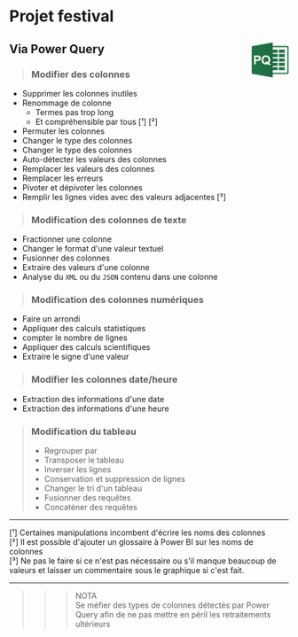 # **Projet festival**

## **Via Power Query** <img align="right" src="../assets/powerQuery.png" alt="Power Query" title="Power Query" widht="auto" height="64px">

> ### **Modifier des colonnes**

* Supprimer les colonnes inutiles
* Renommage de colonne
    * Termes pas trop long
    * Et compréhensible par tous [¹] [²]
* Permuter les colonnes
* Changer le type des colonnes
* Changer le type des colonnes
* Auto-détecter les valeurs des colonnes
* Remplacer les valeurs des colonnes
* Remplacer les erreurs
* Pivoter et dépivoter les colonnes
* Remplir les lignes vides avec des valeurs adjacentes [³]

> ### **Modification des colonnes de texte**

* Fractionner une colonne
* Changer le format d'une valeur textuel
* Fusionner des colonnes
* Extraire des valeurs d'une colonne
* Analyse du `XML` ou du `JSON` contenu dans une colonne

> ### **Modification des colonnes numériques**

* Faire un arrondi
* Appliquer des calculs statistiques
* compter le nombre de lignes
* Appliquer des calculs scientifiques
* Extraire le signe d'une valeur

> ### **Modifier les colonnes date/heure**

* Extraction des informations d'une date
* Extraction des informations d'une heure

> ### **Modification du tableau**
>
> * Regrouper par
> * Transposer le tableau
> * Inverser les lignes
> * Conservation et suppression de lignes
> * Changer le tri d'un tableau
> * Fusionner des requêtes
> * Concaténer des requêtes

___
[¹] Certaines manipulations incombent d'écrire les noms des colonnes  
[²] Il est possible d'ajouter un glossaire à Power BI sur les noms de colonnes  
[³] Ne pas le faire si ce n'est pas nécessaire ou s'il manque beaucoup de valeurs et laisser un commentaire sous le graphique si c'est fait.
___
>>> NOTA  
Se méfier des types de colonnes détectés par Power Query afin de ne pas mettre en péril les retraitements ultérieurs